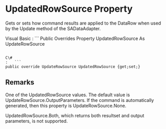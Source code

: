 <!-- loio3c0fed9b6c5f1014af54e50c080156c2 -->

# UpdatedRowSource Property

Gets or sets how command results are applied to the DataRow when used by the Update method of the SADataAdapter.



Visual Basic
:   ```
Public Overrides Property UpdatedRowSource As UpdateRowSource
```

C\#
:   ```
public override UpdateRowSource UpdatedRowSource {get;set;}
```



## Remarks

One of the UpdatedRowSource values. The default value is UpdateRowSource.OutputParameters. If the command is automatically generated, then this property is UpdateRowSource.None.

UpdatedRowSource.Both, which returns both resultset and output parameters, is not supported.

